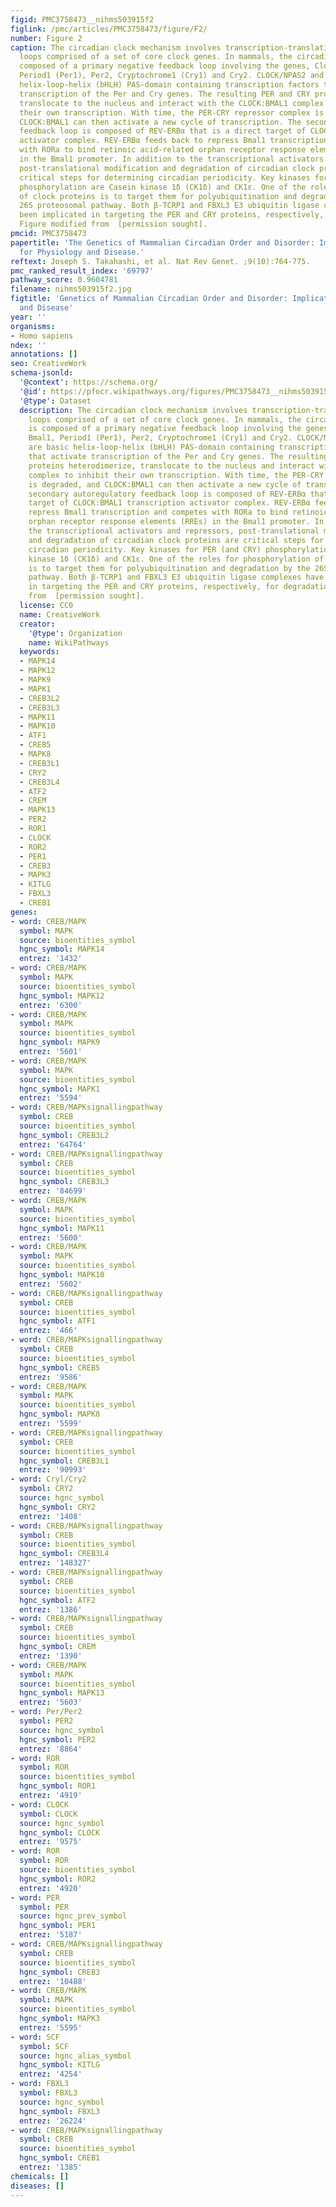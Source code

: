```yaml
---
figid: PMC3758473__nihms503915f2
figlink: /pmc/articles/PMC3758473/figure/F2/
number: Figure 2
caption: The circadian clock mechanism involves transcription-translation feedback
  loops comprised of a set of core clock genes. In mammals, the circadian clock is
  composed of a primary negative feedback loop involving the genes, Clock/Npas2, Bmal1,
  Period1 (Per1), Per2, Cryptochrome1 (Cry1) and Cry2. CLOCK/NPAS2 and BMAL1 are basic
  helix-loop-helix (bHLH) PAS-domain containing transcription factors that activate
  transcription of the Per and Cry genes. The resulting PER and CRY proteins heterodimerize,
  translocate to the nucleus and interact with the CLOCK:BMAL1 complex to inhibit
  their own transcription. With time, the PER-CRY repressor complex is degraded, and
  CLOCK:BMAL1 can then activate a new cycle of transcription. The secondary autoregulatory
  feedback loop is composed of REV-ERBα that is a direct target of CLOCK:BMAL1 transcription
  activator complex. REV-ERBα feeds back to repress Bmal1 transcription and competes
  with RORa to bind retinoic acid-related orphan receptor response elements (RREs)
  in the Bmal1 promoter. In addition to the transcriptional activators and repressors,
  post-translational modification and degradation of circadian clock proteins are
  critical steps for determining circadian periodicity. Key kinases for PER (and CRY)
  phosphorylation are Casein kinase 1δ (CK1δ) and CK1ε. One of the roles for phosphorylation
  of clock proteins is to target them for polyubiquitination and degradation by the
  26S proteosomal pathway. Both β-TCRP1 and FBXL3 E3 ubiquitin ligase complexes have
  been implicated in targeting the PER and CRY proteins, respectively, for degradation.
  Figure modified from  [permission sought].
pmcid: PMC3758473
papertitle: 'The Genetics of Mammalian Circadian Order and Disorder: Implications
  for Physiology and Disease.'
reftext: Joseph S. Takahashi, et al. Nat Rev Genet. ;9(10):764-775.
pmc_ranked_result_index: '69797'
pathway_score: 0.9604781
filename: nihms503915f2.jpg
figtitle: 'Genetics of Mammalian Circadian Order and Disorder: Implications for Physiology
  and Disease'
year: ''
organisms:
- Homo sapiens
ndex: ''
annotations: []
seo: CreativeWork
schema-jsonld:
  '@context': https://schema.org/
  '@id': https://pfocr.wikipathways.org/figures/PMC3758473__nihms503915f2.html
  '@type': Dataset
  description: The circadian clock mechanism involves transcription-translation feedback
    loops comprised of a set of core clock genes. In mammals, the circadian clock
    is composed of a primary negative feedback loop involving the genes, Clock/Npas2,
    Bmal1, Period1 (Per1), Per2, Cryptochrome1 (Cry1) and Cry2. CLOCK/NPAS2 and BMAL1
    are basic helix-loop-helix (bHLH) PAS-domain containing transcription factors
    that activate transcription of the Per and Cry genes. The resulting PER and CRY
    proteins heterodimerize, translocate to the nucleus and interact with the CLOCK:BMAL1
    complex to inhibit their own transcription. With time, the PER-CRY repressor complex
    is degraded, and CLOCK:BMAL1 can then activate a new cycle of transcription. The
    secondary autoregulatory feedback loop is composed of REV-ERBα that is a direct
    target of CLOCK:BMAL1 transcription activator complex. REV-ERBα feeds back to
    repress Bmal1 transcription and competes with RORa to bind retinoic acid-related
    orphan receptor response elements (RREs) in the Bmal1 promoter. In addition to
    the transcriptional activators and repressors, post-translational modification
    and degradation of circadian clock proteins are critical steps for determining
    circadian periodicity. Key kinases for PER (and CRY) phosphorylation are Casein
    kinase 1δ (CK1δ) and CK1ε. One of the roles for phosphorylation of clock proteins
    is to target them for polyubiquitination and degradation by the 26S proteosomal
    pathway. Both β-TCRP1 and FBXL3 E3 ubiquitin ligase complexes have been implicated
    in targeting the PER and CRY proteins, respectively, for degradation. Figure modified
    from  [permission sought].
  license: CC0
  name: CreativeWork
  creator:
    '@type': Organization
    name: WikiPathways
  keywords:
  - MAPK14
  - MAPK12
  - MAPK9
  - MAPK1
  - CREB3L2
  - CREB3L3
  - MAPK11
  - MAPK10
  - ATF1
  - CREB5
  - MAPK8
  - CREB3L1
  - CRY2
  - CREB3L4
  - ATF2
  - CREM
  - MAPK13
  - PER2
  - ROR1
  - CLOCK
  - ROR2
  - PER1
  - CREB3
  - MAPK3
  - KITLG
  - FBXL3
  - CREB1
genes:
- word: CREB/MAPK
  symbol: MAPK
  source: bioentities_symbol
  hgnc_symbol: MAPK14
  entrez: '1432'
- word: CREB/MAPK
  symbol: MAPK
  source: bioentities_symbol
  hgnc_symbol: MAPK12
  entrez: '6300'
- word: CREB/MAPK
  symbol: MAPK
  source: bioentities_symbol
  hgnc_symbol: MAPK9
  entrez: '5601'
- word: CREB/MAPK
  symbol: MAPK
  source: bioentities_symbol
  hgnc_symbol: MAPK1
  entrez: '5594'
- word: CREB/MAPKsignallingpathway
  symbol: CREB
  source: bioentities_symbol
  hgnc_symbol: CREB3L2
  entrez: '64764'
- word: CREB/MAPKsignallingpathway
  symbol: CREB
  source: bioentities_symbol
  hgnc_symbol: CREB3L3
  entrez: '84699'
- word: CREB/MAPK
  symbol: MAPK
  source: bioentities_symbol
  hgnc_symbol: MAPK11
  entrez: '5600'
- word: CREB/MAPK
  symbol: MAPK
  source: bioentities_symbol
  hgnc_symbol: MAPK10
  entrez: '5602'
- word: CREB/MAPKsignallingpathway
  symbol: CREB
  source: bioentities_symbol
  hgnc_symbol: ATF1
  entrez: '466'
- word: CREB/MAPKsignallingpathway
  symbol: CREB
  source: bioentities_symbol
  hgnc_symbol: CREB5
  entrez: '9586'
- word: CREB/MAPK
  symbol: MAPK
  source: bioentities_symbol
  hgnc_symbol: MAPK8
  entrez: '5599'
- word: CREB/MAPKsignallingpathway
  symbol: CREB
  source: bioentities_symbol
  hgnc_symbol: CREB3L1
  entrez: '90993'
- word: Cryl/Cry2
  symbol: CRY2
  source: hgnc_symbol
  hgnc_symbol: CRY2
  entrez: '1408'
- word: CREB/MAPKsignallingpathway
  symbol: CREB
  source: bioentities_symbol
  hgnc_symbol: CREB3L4
  entrez: '148327'
- word: CREB/MAPKsignallingpathway
  symbol: CREB
  source: bioentities_symbol
  hgnc_symbol: ATF2
  entrez: '1386'
- word: CREB/MAPKsignallingpathway
  symbol: CREB
  source: bioentities_symbol
  hgnc_symbol: CREM
  entrez: '1390'
- word: CREB/MAPK
  symbol: MAPK
  source: bioentities_symbol
  hgnc_symbol: MAPK13
  entrez: '5603'
- word: Per/Per2
  symbol: PER2
  source: hgnc_symbol
  hgnc_symbol: PER2
  entrez: '8864'
- word: ROR
  symbol: ROR
  source: bioentities_symbol
  hgnc_symbol: ROR1
  entrez: '4919'
- word: CLOCK
  symbol: CLOCK
  source: hgnc_symbol
  hgnc_symbol: CLOCK
  entrez: '9575'
- word: ROR
  symbol: ROR
  source: bioentities_symbol
  hgnc_symbol: ROR2
  entrez: '4920'
- word: PER
  symbol: PER
  source: hgnc_prev_symbol
  hgnc_symbol: PER1
  entrez: '5187'
- word: CREB/MAPKsignallingpathway
  symbol: CREB
  source: bioentities_symbol
  hgnc_symbol: CREB3
  entrez: '10488'
- word: CREB/MAPK
  symbol: MAPK
  source: bioentities_symbol
  hgnc_symbol: MAPK3
  entrez: '5595'
- word: SCF
  symbol: SCF
  source: hgnc_alias_symbol
  hgnc_symbol: KITLG
  entrez: '4254'
- word: FBXL3
  symbol: FBXL3
  source: hgnc_symbol
  hgnc_symbol: FBXL3
  entrez: '26224'
- word: CREB/MAPKsignallingpathway
  symbol: CREB
  source: bioentities_symbol
  hgnc_symbol: CREB1
  entrez: '1385'
chemicals: []
diseases: []
---
```

